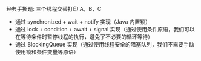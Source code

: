 经典手撕题: 三个线程交替打印 A，B，C
- 通过 synchronized + wait + notify 实现（Java 内置锁）
- 通过 lock + condition + await + signal 实现（通过使用条件原语，我们可以在等待条件时暂停线程的执行，避免了不必要的循环等待）
- 通过 BlockingQueue 实现（通过使用线程安全的阻塞队列，我们不需要手动使用锁和条件变量等原语）